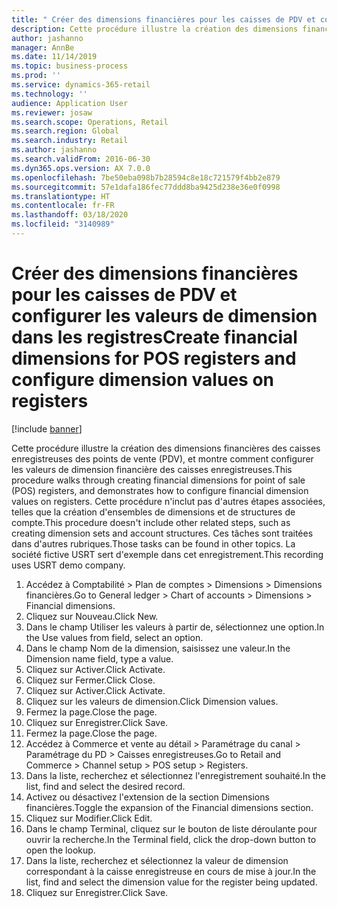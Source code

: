 ```yaml
---
title: " Créer des dimensions financières pour les caisses de PDV et configurer les valeurs de dimension dans les registres"
description: Cette procédure illustre la création des dimensions financières des caisses enregistreuses des points de vente (PDV), et montre comment configurer les valeurs de dimension financière des caisses enregistreuses.
author: jashanno
manager: AnnBe
ms.date: 11/14/2019
ms.topic: business-process
ms.prod: ''
ms.service: dynamics-365-retail
ms.technology: ''
audience: Application User
ms.reviewer: josaw
ms.search.scope: Operations, Retail
ms.search.region: Global
ms.search.industry: Retail
ms.author: jashanno
ms.search.validFrom: 2016-06-30
ms.dyn365.ops.version: AX 7.0.0
ms.openlocfilehash: 7be50eba098b7b28594c8e18c721579f4bb2e879
ms.sourcegitcommit: 57e1dafa186fec77ddd8ba9425d238e36e0f0998
ms.translationtype: HT
ms.contentlocale: fr-FR
ms.lasthandoff: 03/18/2020
ms.locfileid: "3140989"
---
```

# <a name="create-financial-dimensions-for-pos-registers-and-configure-dimension-values-on-registers"></a><span data-ttu-id="434e9-103"> Créer des dimensions financières pour les caisses de PDV et configurer les valeurs de dimension dans les registres</span><span class="sxs-lookup"><span data-stu-id="434e9-103">Create financial dimensions for POS registers and configure dimension values on registers</span></span>

[!include [banner](../includes/banner.md)]

<span data-ttu-id="434e9-104">Cette procédure illustre la création des dimensions financières des caisses enregistreuses des points de vente (PDV), et montre comment configurer les valeurs de dimension financière des caisses enregistreuses.</span><span class="sxs-lookup"><span data-stu-id="434e9-104">This procedure walks through creating financial dimensions for point of sale (POS) registers, and demonstrates how to configure financial dimension values on registers.</span></span> <span data-ttu-id="434e9-105">Cette procédure n'inclut pas d'autres étapes associées, telles que la création d'ensembles de dimensions et de structures de compte.</span><span class="sxs-lookup"><span data-stu-id="434e9-105">This procedure doesn't include other related steps, such as creating dimension sets and account structures.</span></span> <span data-ttu-id="434e9-106">Ces tâches sont traitées dans d'autres rubriques.</span><span class="sxs-lookup"><span data-stu-id="434e9-106">Those tasks can be found in other topics.</span></span> <span data-ttu-id="434e9-107">La société fictive USRT sert d'exemple dans cet enregistrement.</span><span class="sxs-lookup"><span data-stu-id="434e9-107">This recording uses USRT demo company.</span></span>

1. <span data-ttu-id="434e9-108">Accédez à Comptabilité > Plan de comptes > Dimensions > Dimensions financières.</span><span class="sxs-lookup"><span data-stu-id="434e9-108">Go to General ledger > Chart of accounts > Dimensions > Financial dimensions.</span></span>
2. <span data-ttu-id="434e9-109">Cliquez sur Nouveau.</span><span class="sxs-lookup"><span data-stu-id="434e9-109">Click New.</span></span>
3. <span data-ttu-id="434e9-110">Dans le champ Utiliser les valeurs à partir de, sélectionnez une option.</span><span class="sxs-lookup"><span data-stu-id="434e9-110">In the Use values from field, select an option.</span></span>
4. <span data-ttu-id="434e9-111">Dans le champ Nom de la dimension, saisissez une valeur.</span><span class="sxs-lookup"><span data-stu-id="434e9-111">In the Dimension name field, type a value.</span></span>
5. <span data-ttu-id="434e9-112">Cliquez sur Activer.</span><span class="sxs-lookup"><span data-stu-id="434e9-112">Click Activate.</span></span>
6. <span data-ttu-id="434e9-113">Cliquez sur Fermer.</span><span class="sxs-lookup"><span data-stu-id="434e9-113">Click Close.</span></span>
7. <span data-ttu-id="434e9-114">Cliquez sur Activer.</span><span class="sxs-lookup"><span data-stu-id="434e9-114">Click Activate.</span></span>
8. <span data-ttu-id="434e9-115">Cliquez sur les valeurs de dimension.</span><span class="sxs-lookup"><span data-stu-id="434e9-115">Click Dimension values.</span></span>
9. <span data-ttu-id="434e9-116">Fermez la page.</span><span class="sxs-lookup"><span data-stu-id="434e9-116">Close the page.</span></span>
10. <span data-ttu-id="434e9-117">Cliquez sur Enregistrer.</span><span class="sxs-lookup"><span data-stu-id="434e9-117">Click Save.</span></span>
11. <span data-ttu-id="434e9-118">Fermez la page.</span><span class="sxs-lookup"><span data-stu-id="434e9-118">Close the page.</span></span>
12. <span data-ttu-id="434e9-119">Accédez à Commerce et vente au détail > Paramétrage du canal > Paramétrage du PD > Caisses enregistreuses.</span><span class="sxs-lookup"><span data-stu-id="434e9-119">Go to Retail and Commerce > Channel setup > POS setup > Registers.</span></span>
13. <span data-ttu-id="434e9-120">Dans la liste, recherchez et sélectionnez l'enregistrement souhaité.</span><span class="sxs-lookup"><span data-stu-id="434e9-120">In the list, find and select the desired record.</span></span>
14. <span data-ttu-id="434e9-121">Activez ou désactivez l'extension de la section Dimensions financières.</span><span class="sxs-lookup"><span data-stu-id="434e9-121">Toggle the expansion of the Financial dimensions section.</span></span>
15. <span data-ttu-id="434e9-122">Cliquez sur Modifier.</span><span class="sxs-lookup"><span data-stu-id="434e9-122">Click Edit.</span></span>
16. <span data-ttu-id="434e9-123">Dans le champ Terminal, cliquez sur le bouton de liste déroulante pour ouvrir la recherche.</span><span class="sxs-lookup"><span data-stu-id="434e9-123">In the Terminal field, click the drop-down button to open the lookup.</span></span>
17. <span data-ttu-id="434e9-124">Dans la liste, recherchez et sélectionnez la valeur de dimension correspondant à la caisse enregistreuse en cours de mise à jour.</span><span class="sxs-lookup"><span data-stu-id="434e9-124">In the list, find and select the dimension value for the register being updated.</span></span>
18. <span data-ttu-id="434e9-125">Cliquez sur Enregistrer.</span><span class="sxs-lookup"><span data-stu-id="434e9-125">Click Save.</span></span>

